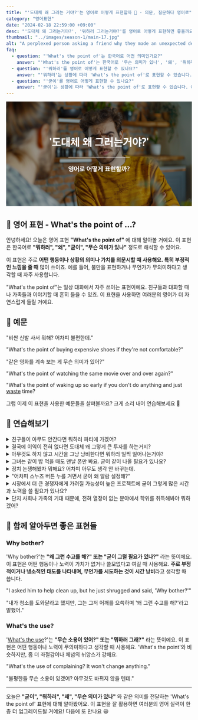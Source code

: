 ```yaml
---
title: "'도대체 왜 그러는 거야?'는 영어로 어떻게 표현할까 🤷 - 의문, 질문하다 영어로"
category: "영어표현"
date: "2024-02-18 22:59:00 +09:00"
desc: "'도대체 왜 그러는거야?', '뭐하러 그러는거야?'를 영어로 어떻게 표현하면 좋을까요? '결국에 이익이 전혀 없다면 도대체 왜 그렇게 큰 투자를 하는거지?', '아무것도 하지 않고 시간을 그냥 낭비한다면 뭐하러 일찍 일어나는거야?' 등을 영어로 표현하는 법을 배워봅시다."
thumbnail: "../images/season-1/main-17.jpg"
alt: "A perplexed person asking a friend why they made an unexpected decision, seeking understanding"
faq:
  - question: "'What's the point of'는 한국어로 어떤 의미인가요?"
    answer: "'What's the point of'는 한국어로 '무슨 의미가 있나', '왜', '뭐하러' 등으로 번역될 수 있습니다. 이 표현은 어떤 행동이나 상황의 가치나 목적에 의문을 제기할 때 사용합니다."
  - question: "'뭐하러'를 영어로 어떻게 표현할 수 있나요?"
    answer: "'뭐하러'는 상황에 따라 'What's the point of'로 표현할 수 있습니다. 예를 들어, '비싼 신발을 사서 뭐하겠어요?'는 'What's the point of buying expensive shoes?'로 말할 수 있습니다."
  - question: "'굳이'를 영어로 어떻게 표현할 수 있나요?"
    answer: "'굳이'는 상황에 따라 'What's the point of'로 표현할 수 있습니다. 예를 들어, '어차피 스누즈 버튼 누를 거면서 굳이 왜 알람 설정해?'는 'What's the point of setting an alarm if you're just gonna hit snooze anyway?'로 말할 수 있습니다."
---
```


![굳이 영어표현](../images/season-1/main-17.jpg)

## 🌟 영어 표현 - What's the point of ...?

안녕하세요! 오늘은 영어 표현 **"What's the point of"** 에 대해 알아볼 거예요. 이 표현은 한국어로 **"뭐하러", "왜", "굳이", "무슨 의미가 있나"** 정도로 해석할 수 있어요.

이 표현은 주로 **어떤 행동이나 상황의 의미나 가치를 의문시할 때 사용해요. 특히 부정적인 느낌을 줄 때** 많이 쓰이죠. 예를 들어, 불만을 표현하거나 무언가가 무의미하다고 생각할 때 자주 사용합니다.

"What's the point of"는 일상 대화에서 자주 쓰이는 표현이에요. 친구들과 대화할 때나 가족들과 이야기할 때 흔히 들을 수 있죠. 이 표현을 사용하면 여러분의 영어가 더 자연스럽게 들릴 거예요.

<script async src="https://pagead2.googlesyndication.com/pagead/js/adsbygoogle.js?client=ca-pub-1465612013356152"
     crossorigin="anonymous"></script>
<!-- engple-horizontal-ad -->

<ins class="adsbygoogle"
     style="display:block"
     data-ad-client="ca-pub-1465612013356152"
     data-ad-slot="2106896038"
     data-ad-format="auto"
     data-full-width-responsive="true"></ins>

<script>
     (adsbygoogle = window.adsbygoogle || []).push({});
</script>

## 📖 예문

"비싼 신발 사서 뭐해? 어차피 불편한데."

"What's the point of buying expensive shoes if they're not comfortable?"

"같은 영화를 계속 보는 게 무슨 의미가 있어?"

"What's the point of watching the same movie over and over again?"

"What's the point of waking up so early if you don't do anything and just [waste](/blog/in-english/260.waste/) time?

그럼 이제 이 표현을 사용한 예문들을 살펴볼까요? 크게 소리 내어 연습해보세요 🚀

## 💬 연습해보기

<details>
  <summary>친구들이 아무도 안간다면 뭐하러 파티에 가겠어?</summary>
  <span>What’s the point of going to the party if none of our friends are going to be there?</span>
</details>

<details>
  <summary>결국에 이익이 전혀 없다면 도대체 왜 그렇게 큰 투자를 하는거지?</summary>
  <span>What's the point of making such a huge investment if, in the end, there's no profit at all?</span>
</details>

<details>
 <summary>아무것도 하지 않고 시간을 그냥 낭비한다면 뭐하러 일찍 일어나는거야?</summary>
  <span>What's the point of waking up so early if you don't do anything and just waste time?</span>
</details>

<details>
<summary>그녀는 같이 밥 먹을 때도 맨날 폰만 봐요. 굳이 같이 나올 필요가 있나요?</summary>
<span>She's always on her phone during dinner. What's the point of going out together?</span>
</details>

<details>
  <summary>정치 논쟁해봤자 뭐해요? 어차피 아무도 생각 안 바꾸는데.</summary>
  <span>What’s the point of arguing about politics? Nobody ever changes their mind anyway.</span>
</details>

<details>
<summary>"어차피 스누즈 버튼 누를 거면서 굳이 왜 알람 설정해?"</summary>
<span>"What's the point of setting an alarm if you're just gonna hit snooze anyway?"</span>
</details>

<details>
  <summary>시장에서 더 큰 경쟁자에게 가려질 가능성이 높은 프로젝트에 굳이 그렇게 많은 시간과 노력을 쓸 필요가 있나요?</summary>
  <span>What’s the point of investing so much time and effort into a project that’s <a href="/blog/in-english/208.likely-to/">likely to</a> be overshadowed by larger competitors in the market?</span>
</details>

<details>
  <summary>단지 사회나 가족의 기대 때문에, 전혀 열정이 없는 분야에서 학위를 취득해봐야 뭐하겠어?</summary>
  <span>What’s the point of pursuing a degree in a field you have no passion for, simply because it’s expected of you by society or family?</span>
</details>

## 🤝 함께 알아두면 좋은 표현들

### Why bother?

'Why bother?'는 **"왜 그런 수고를 해?" 또는 "굳이 그럴 필요가 있나?"** 라는 뜻이에요. 이 표현은 어떤 행동이나 노력이 가치가 없거나 쓸모없다고 여길 때 사용해요. **주로 부정적이거나 냉소적인 태도를 나타내며, 무언가를 시도하는 것이 시간 낭비**라고 생각할 때 씁니다.

"I asked him to help clean up, but he just shrugged and said, 'Why bother?'"

"내가 청소를 도와달라고 했지만, 그는 그저 어깨를 으쓱하며 '왜 그런 수고를 해?'라고 말했어."

### What's the use?

'[What's the use](/blog/in-english/219.what's-the-use-of/)?'는 **"무슨 소용이 있어?" 또는 "뭐하러 그래?"** 라는 뜻이에요. 이 표현은 어떤 행동이나 노력이 무의미하다고 생각할 때 사용해요. 'What's the point'와 비슷하지만, 좀 더 좌절감이나 체념의 뉘앙스가 강해요.

"What's the use of complaining? It won't change anything."

"불평한들 무슨 소용이 있겠어? 아무것도 바뀌지 않을 텐데."

---

오늘은 **"굳이", "뭐하러", "왜", "무슨 의미가 있나"** 와 같은 의미를 전달하는 'What's the point of' 표현에 대해 알아봤어요. 이 표현을 잘 활용하면 여러분의 영어 실력이 한층 더 업그레이드될 거예요! 다음에 또 만나요 😃
